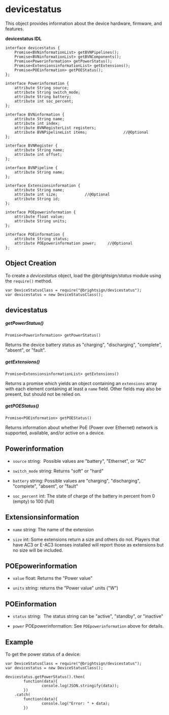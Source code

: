 # devicestatus

This object provides information about the device hardware, firmware, and features.

**devicestatus IDL**

```
interface devicestatus {
    Promise<BVNinformationList> getBVNPipelines();
    Promise<BVNinformationList> getBVNComponents();
    Promise<Powerinformation> getPowerStatus();
    Promise<ExtensionsinformationList> getExtensions();
    Promise<POEinformation> getPOEStatus();
};

interface Powerinformation {
    attribute String source;
    attribute String switch_mode;
    attribute String battery;
    attribute int soc_percent;
};

interface BVNinformation {
    attribute String name;
    attribute int index;
    attribute BVNRegisterList registers;
    attribute BVNPipelineList items;                //@Optional
};

interface BVNRegister {
    attribute String name;
    attribute int offset;
};

interface BVNPipeline {
    attribute String name;
};

interface Extensionsinformation {
    attribute String name;
    attribute int size;            //@Optional
    attribute String id;
};

interface POEpowerinformation {
    attribute float value;
    attribute String units;
};

interface POEinformation {
    attribute String status;
    attribute POEpowerinformation power;     //@Optional
};                                                                                                  
```

## Object Creation

To create a *devicestatus* object, load the *@brightsign/status* module using the `require()` method. 

```
var DeviceStatusClass = require("@brightsign/devicestatus");
var devicestatus = new DeviceStatusClass();
```

## devicestatus

##### getPowerStatus()

```
Promise<Powerinformation> getPowerStatus()
```

Returns the device battery status as "charging", "discharging", "complete", "absent", or "fault".

##### getExtensions()

```
Promise<ExtensionsinformationList> getExtensions()
```

Returns a promise which yields an object containing an `extensions` array with each element containing at least a `name` field. Other fields may also be present, but should not be relied on.

##### getPOEStatus()

```
Promise<POEinformation> getPOEStatus()
```

Returns information about whether PoE (Power over Ethernet) network is supported, available, and/or active on a device.

## Powerinformation

*   `source` string:  Possible values are "battery", "Ethernet", or "AC"
    
*   `switch_mode` string: Returns "soft" or "hard"
    
*   `battery` string: Possible values are "charging", "discharging", "complete", "absent", or "fault"
    
*   `soc_percent` int: The state of charge of the battery in percent from 0 (empty) to 100 (full)
    

## Extensionsinformation

*   `name` string: The name of the extension
    
*   `size` int: Some extensions return a size and others do not. Players that have AC3 or E-AC3 licenses installed will report those as extensions but no size will be included.
    

## POEpowerinformation

*   `value` float: Returns the "Power value"
    
*   `units` string: returns the "Power value" units ("W")
    

## POEinformation

*   `status` string:  The status string can be "active", "standby", or "inactive"
    
*   `power` POEpowerinformation: See `POEpowerinformation` above for details.
    

## Example

To get the power status of a device:

```
var DeviceStatusClass = require("@brightsign/devicestatus");
var devicestatus = new DeviceStatusClass();

devicestatus.getPowerStatus().then(
        function(data){
                console.log(JSON.stringify(data));
        })
    .catch(
        function(data){
                console.log("Error: " + data);
        })
```